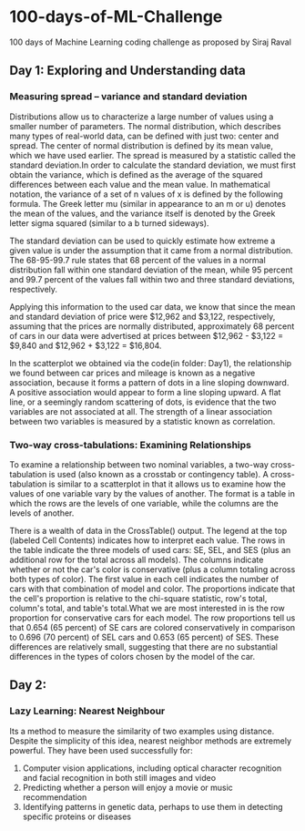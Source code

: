 # 100-days-of-ML-Challenge
100 days of Machine Learning coding challenge as proposed by Siraj Raval

## Day 1: Exploring and Understanding data

### Measuring spread – variance and standard deviation

Distributions allow us to characterize a large number of values using a smaller number of parameters. The normal distribution, which describes many types of real-world data, can be defined with just two: center and spread. The center of normal distribution is defined by its mean value, which we have used earlier. The spread is measured by a statistic called the standard deviation.In order to calculate the standard deviation, we must first obtain the variance, which is defined as the average of the squared differences between each value and the mean value. In mathematical notation, the variance of a set of n values of x is defined by the following formula. The Greek letter mu (similar in appearance to an m or u) denotes the mean of the values, and the variance itself is denoted by the Greek letter sigma squared (similar to a b turned sideways).

The standard deviation can be used to quickly estimate how extreme a given value is under the assumption that it came from a normal distribution. The 68-95-99.7 rule states that 68 percent of the values in a normal distribution fall within one standard deviation of the mean, while 95 percent and 99.7 percent of the values fall within two and three standard deviations, respectively. 

Applying this information to the used car data, we know that since the mean and standard deviation of price were $12,962 and $3,122, respectively, assuming that the prices are normally distributed, approximately 68 percent of cars in our data were advertised at prices between $12,962 - $3,122 = $9,840 and $12,962 + $3,122 = $16,804.

In the scatterplot we obtained via the code(in folder: Day1), the relationship we found between car prices and mileage is known as a negative association, because it forms a pattern of dots in a line sloping downward. A positive association would appear to form a line sloping upward. A flat line, or a seemingly random scattering of dots, is evidence that the two variables are not associated at all. The strength of a linear association between two variables is measured by a statistic known as correlation.

### Two-way cross-tabulations: Examining Relationships

To examine a relationship between two nominal variables, a two-way cross-tabulation is used (also known as a crosstab or contingency table). A cross-tabulation is similar to a scatterplot in that it allows us to examine how the values of one variable vary by the values of another. The format is a table in which the rows are the levels of one variable, while the columns are the levels of another.

There is a wealth of data in the CrossTable() output. The legend at the top (labeled Cell Contents) indicates how to interpret each value. The rows in the table indicate the three models of used cars: SE, SEL, and SES (plus an additional row for the total across all models). The columns indicate whether or not the car's color is conservative (plus a column totaling across both types of color). The first value in each cell indicates the number of cars with that combination of model and color. The proportions indicate that the cell's proportion is relative to the chi-square statistic, row's total, column's total, and table's total.What we are most interested in is the row proportion for conservative cars for each model. The row proportions tell us that 0.654 (65 percent) of SE cars are colored conservatively in comparison to 0.696 (70 percent) of SEL cars and 0.653 (65 percent) of SES. These differences are relatively small, suggesting that there are no substantial differences in the types of colors chosen by the model of the car.


## Day 2:

### Lazy Learning: Nearest Neighbour 

Its a method to measure the similarity of two examples using distance. Despite the simplicity of this idea, nearest neighbor methods are extremely powerful. They have been used successfully for:
1. Computer vision applications, including optical character recognition and facial recognition in both still images and video
2. Predicting whether a person will enjoy a movie or music recommendation
3. Identifying patterns in genetic data, perhaps to use them in detecting specific proteins or diseases
